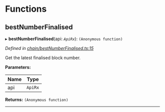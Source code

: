 

# Functions

<a id="bestnumberfinalised"></a>

##  bestNumberFinalised

▸ **bestNumberFinalised**(api: *`ApiRx`*): `(Anonymous function)`

*Defined in [chain/bestNumberFinalised.ts:15](https://github.com/polkadot-js/api/blob/54eada5/packages/api-derive/src/chain/bestNumberFinalised.ts#L15)*

Get the latest finalised block number.

**Parameters:**

| Name | Type |
| ------ | ------ |
| api | `ApiRx` |

**Returns:** `(Anonymous function)`

___

